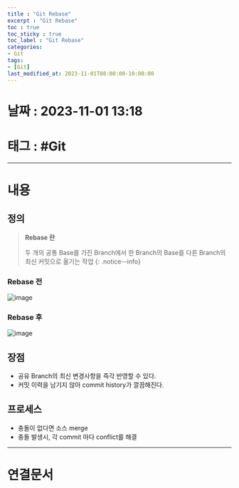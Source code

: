 ```yaml
---
title : "Git Rebase"
excerpt : "Git Rebase"
toc : true
toc_sticky : true
toc_label : "Git Rebase"
categories:
- Git
tags:
- [Git]
last_modified_at: 2023-11-01T08:00:00-10:00:00
---
```


# 날짜 : 2023-11-01 13:18

# 태그 : #Git
---

# 내용

## 정의
> **Rebase 란**
>
> 두 개의 공통 Base를 가진 Branch에서 한 Branch의 Base를 다른 Branch의 최신 커밋으로 옮기는 작업
{: .notice--info}

### Rebase 전
  
![image](../../assets/images/Git-Rebase-Before.png)

### Rebase 후
  
![image](../../assets/images/Git-Rebase-After.png)

## 장점
- 공유 Branch의 최신 변경사항을 즉각 반영할 수 있다.
- 커밋 이력을 남기지 않아 commit history가 깔끔해진다.

## 프로세스
- 충돌이 없다면 소스 merge
- 충돌 발생시, 각 commit 마다 conflict를 해결

---

# 연결문서
